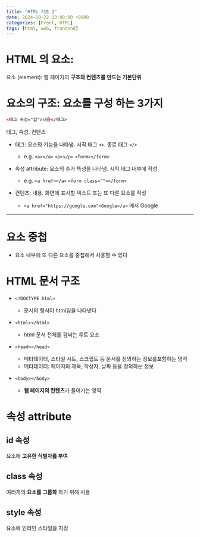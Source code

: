 ```yaml
---
title: "HTML 기초 2"
date: 2024-10-22 13:00:00 +0900
categories: [Front, HTML]
tags: [html, web, frontend]
---
```


# HTML 의 요소:

요소 (element): 웹 페이지의 **구조와 컨텐츠를 만드는 기본단위**

# 요소의 구조: 요소를 구성 하는 3가지

```html
<태그 속성="값">내용</태그>
```

태그, 속성, 컨텐츠

- 태그: 요소의 기능을 나타냄. 시작 태그 `<>`. 종료 태그 `</>`

  - e.g. `<a></a>` `<p></p>` `<form></form>`

- 속성 attribute: 요소의 추가 특성을 나타냄. 시작 태그 내부에 작성

  - e.g. `<a href></a>` `<form class=""></form>`

- 컨텐츠: 내용. 화면에 표시할 텍스트 또는 또 다른 요소를 작성

  - `<a href="https://google.com">Google</a>` 에서 Google

---

# 요소 중첩

- 요소 내부에 또 다른 요소를 중첩해서 사용할 수 있다

# HTML 문서 구조

- `<!DOCTYPE html>`

  - 문서의 형식이 html임을 나타낸다

- `<html></html>`

  - html 문서 전체를 감싸는 루트 요소

- `<head></head>`

  - 메타데이터, 스타일 시트, 스크립트 등 문서를 정의하는 정보를포함하는 영역
  - 메타데이터: 페이지의 제목, 작성자, 날짜 등을 정의하는 정보

- `<body></body>`
  - **웹 페이지의 컨텐츠**가 들어가는 영역

# 속성 attribute

## id 속성

요소에 **고유한 식별자를 부여**

## class 속성

여러개의 **요소를 그룹화** 하기 위해 사용

## style 속성

요소에 인라인 스타일을 지정
